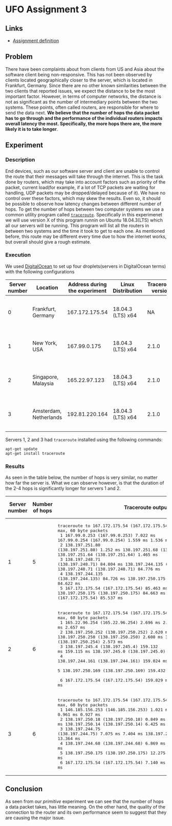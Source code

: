 
# UFO Assignment 3

## Links

- [Assignment definition](https://datsoftlyngby.github.io/soft2019fall/UFO/03-Prototyping_and_Evaluation.html#exercise-for-hand-in)


## Problem

There have been complaints about from clients from US and Asia about the software client being non-responsive. This has not been observed by clients located geographically closer to the server, which is located in Frankfurt, Germany. Since there are no other known similarities between the two clients that reported issues, we expect the distance to be the most important factor. However, in terms of computer networks, the distance is not as significant as the number of intermediary points between the two systems. These points, often called routers, are responsible for where to send the data next. **We believe that the number of hops the data packet has to go through and the performance of the individual routers impacts overall latency the most. Specifically, the more hops there are, the more likely it is to take longer**.

## Experiment

### Description

End devices, such as our software server and client are unable to control the route that their messages will take through the internet. This is the task done by routers, which may take into account factors such as priority of the packet, current load(for example, if a lot of TCP packets are waiting for handling, UDP packets may be dropped/delayed because of it). We have no control over these factors, which may skew the results. Even so, it should be possible to observe how latency changes between different number of hops. 
To get the number of hops between two computer systems we use a common utility program called [`traceroute`](https://linux.die.net/man/8/traceroute). Specifically in this experimenet we will use version X of this program runnin on Ubuntu 18.04.3(LTS) which all our servers will be running. This program will list all the routers in between two systems and the time it took to get to each one. As mentioned before, this route may be different every time due to how the internet works, but overall should give a rough estimate.

### Execution

We used [DigitalOcean](digitalocean.com) to set up four droplets(servers in DigitalOcean terms) with the following configurations

| Server number | Location | Address during the experiment | Linux Distribution | Traceroute version | DigitalOcean Resources |
|--------|----------|-------------------------------|--------------------|--------------------|------------------------|
| 0      | Frankfurt, Germany | 167.172.175.54 | 18.04.3 (LTS) x64 | NA | 1GB RAM, 1 CPU, 25GB SSD, 1000GB transfer |
| 1      | New York, USA | 167.99.0.175 | 18.04.3 (LTS) x64  | 2.1.0 | 1GB RAM, 1 CPU, 25GB SSD, 1000GB transfer |
| 2      | Singapore, Malaysia | 165.22.97.123 | 18.04.3 (LTS) x64 | 2.1.0 | 1GB RAM, 1 CPU, 25GB SSD, 1000GB transfer |
| 3      | Amsterdam, Netherlands | 192.81.220.164 | 18.04.3 (LTS) x64 | 2.1.0 | 1GB RAM, 1 CPU, 25GB SSD, 1000GB transfer |

Servers 1, 2 and 3 had `traceroute` installed using the following commands:

```
apt-get update
apt-get install traceroute
```

### Results

As seen in the table below, the number of hops is very similar, no matter how far the server is. What we can observe however, is that the duration of the 2-4 hops is significantly longer for servers 1 and 2.

| Server number  | Number of hops | Traceroute output | Overall average duration* |
|----------------|----------------|-------------------|---------------------------|
| 1              | 5              <td><pre>traceroute to 167.172.175.54 (167.172.175.54), 30 hops max, 60 byte packets <br> 1  167.99.0.253 (167.99.0.253)  7.022 ms 167.99.0.254 (167.99.0.254)  1.559 ms  1.536 ms <br> 2  138.197.251.80 (138.197.251.80)  1.252 ms 138.197.251.68 (138.197.251.68)  1.498 ms 138.197.251.64 (138.197.251.64)  1.465 ms <br> 3  138.197.248.71 (138.197.248.71)  84.804 ms 138.197.244.135 (138.197.244.135)  84.738 ms 138.197.248.71 (138.197.248.71)  84.776 ms <br> 4  138.197.244.135 (138.197.244.135)  84.726 ms 138.197.250.175 (138.197.250.175)  84.702 ms  84.622 ms <br> 5  167.172.175.54 (167.172.175.54)  85.463 ms 138.197.250.175 (138.197.250.175)  84.663 ms 167.172.175.54 (167.172.175.54)  85.537 ms </pre></td> | 257 MS
| 2              | 6              <td><pre>traceroute to 167.172.175.54 (167.172.175.54), 30 hops max, 60 byte packets <br> 1  165.22.96.254 (165.22.96.254)  2.696 ms  2.688 ms  2.657 ms <br> 2  138.197.250.252 (138.197.250.252)  2.620 ms 138.197.250.250 (138.197.250.250)  2.608 ms 138.197.250.254 (138.197.250.254)  2.573 ms <br> 3  138.197.245.4 (138.197.245.4)  159.132 ms  159.115 ms 138.197.245.0 (138.197.245.0)  159.178 ms <br> 4  138.197.244.161 (138.197.244.161)  159.024 ms  159.048 ms  159.028 ms <br> 5  138.197.250.169 (138.197.250.169)  159.432 ms  159.419 ms  159.398 ms <br> 6  167.172.175.54 (167.172.175.54)  159.829 ms  157.471 ms  157.412 ms</pre></td> | 640 MS
|  3             | 6             <td><pre>traceroute to 167.172.175.54 (167.172.175.54), 30 hops max, 60 byte packets <br> 1  146.185.156.253 (146.185.156.253)  1.021 ms  0.961 ms  0.927 ms <br> 2  138.197.250.18 (138.197.250.18)  0.849 ms  0.787 ms 138.197.250.14 (138.197.250.14)  6.425 ms <br> 3  138.197.244.75 (138.197.244.75)  7.075 ms  7.404 ms 138.197.244.79 (138.197.244.79)  13.364 ms <br> 4  138.197.244.68 (138.197.244.68)  6.869 ms  6.972 ms  6.993 ms <br> 5  138.197.250.175 (138.197.250.175)  12.275 ms  12.260 ms  12.578 ms <br> 6  167.172.175.54 (167.172.175.54)  7.140 ms  6.652 ms  6.550 ms</pre></td> | 46 MS 


## Conclusion

As seen from our _primitive_ experiment we can see that the number of hops a data packet takes, has little meaning. On the other hand, the quality of the connection to the router and its own performance seem to suggest that they are causing the major issue.